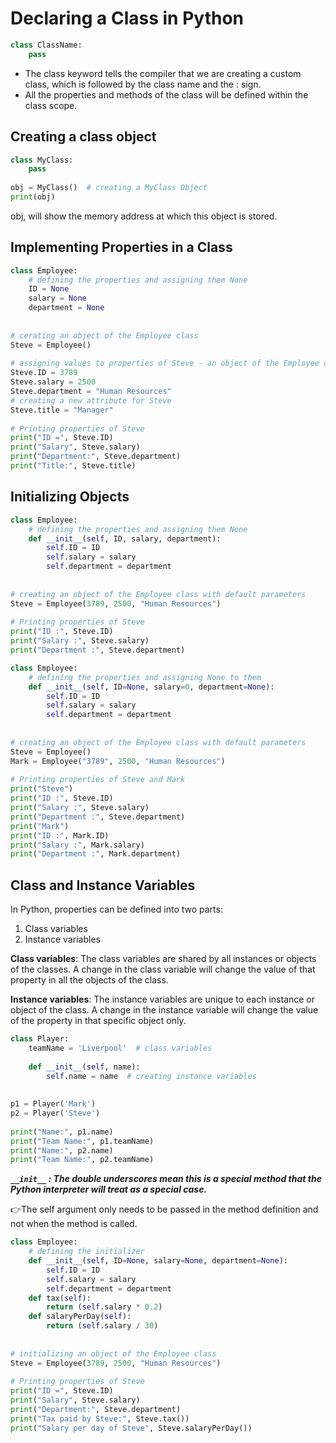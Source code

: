 # Declaring a Class in Python

```python
class ClassName:
    pass
```    
- The class keyword tells the compiler that we are creating a custom class, which is followed by the class name and the : sign.
- All the properties and methods of the class will be defined within the class scope.


## Creating a class object
```python
class MyClass:
    pass
 
obj = MyClass()  # creating a MyClass Object
print(obj)
```

obj, will show the memory address at which this object is stored.

## Implementing Properties in a Class

```python
class Employee:
    # defining the properties and assigning them None
    ID = None
    salary = None
    department = None
 
 
# cerating an object of the Employee class
Steve = Employee()
 
# assigning values to properties of Steve - an object of the Employee class
Steve.ID = 3789
Steve.salary = 2500
Steve.department = "Human Resources"
# creating a new attribute for Steve
Steve.title = "Manager"
 
# Printing properties of Steve
print("ID =", Steve.ID)
print("Salary", Steve.salary)
print("Department:", Steve.department)
print("Title:", Steve.title)
``` 

## Initializing Objects
```python
class Employee:
    # defining the properties and assigning them None
    def __init__(self, ID, salary, department):
        self.ID = ID
        self.salary = salary
        self.department = department
 
 
# creating an object of the Employee class with default parameters
Steve = Employee(3789, 2500, "Human Resources")
 
# Printing properties of Steve
print("ID :", Steve.ID)
print("Salary :", Steve.salary)
print("Department :", Steve.department)

```
```python
class Employee:
    # defining the properties and assigning None to them
    def __init__(self, ID=None, salary=0, department=None):
        self.ID = ID
        self.salary = salary
        self.department = department
 
 
# creating an object of the Employee class with default parameters
Steve = Employee()
Mark = Employee("3789", 2500, "Human Resources")
 
# Printing properties of Steve and Mark
print("Steve")
print("ID :", Steve.ID)
print("Salary :", Steve.salary)
print("Department :", Steve.department)
print("Mark")
print("ID :", Mark.ID)
print("Salary :", Mark.salary)
print("Department :", Mark.department)
``` 

## Class and Instance Variables

In Python, properties can be defined into two parts:
1. Class variables
2. Instance variables

**Class variables**:  The class variables are shared by all instances or objects of the classes. A change in the class variable will change the value of that property in all the objects of the class.

**Instance variables**:  The instance variables are unique to each instance or object of the class. A change in the instance variable will change the value of the property in that specific object only.

```python
class Player:
    teamName = 'Liverpool'  # class variables
 
    def __init__(self, name):
        self.name = name  # creating instance variables
 
 
p1 = Player('Mark')
p2 = Player('Steve')
 
print("Name:", p1.name)
print("Team Name:", p1.teamName)
print("Name:", p2.name)
print("Team Name:", p2.teamName)

```

***```__init__``` : The double underscores mean this is a special method that the Python interpreter will treat as a special case.***

👉The self argument only needs to be passed in the method definition and not when the method is called.

```python
class Employee:
    # defining the initializer
    def __init__(self, ID=None, salary=None, department=None):
        self.ID = ID
        self.salary = salary
        self.department = department
    def tax(self):
        return (self.salary * 0.2)
    def salaryPerDay(self):
        return (self.salary / 30)
 
 
# initializing an object of the Employee class
Steve = Employee(3789, 2500, "Human Resources")
 
# Printing properties of Steve
print("ID =", Steve.ID)
print("Salary", Steve.salary)
print("Department:", Steve.department)
print("Tax paid by Steve:", Steve.tax())
print("Salary per day of Steve", Steve.salaryPerDay())
```


